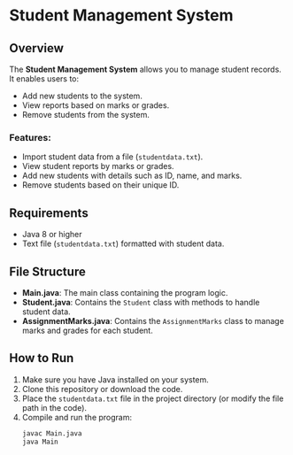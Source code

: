 # Student Management System

## Overview
The **Student Management System** allows you to manage student records. It enables users to:
- Add new students to the system.
- View reports based on marks or grades.
- Remove students from the system.

### Features:
- Import student data from a file (`studentdata.txt`).
- View student reports by marks or grades.
- Add new students with details such as ID, name, and marks.
- Remove students based on their unique ID.

## Requirements
- Java 8 or higher
- Text file (`studentdata.txt`) formatted with student data.

## File Structure
- **Main.java**: The main class containing the program logic.
- **Student.java**: Contains the `Student` class with methods to handle student data.
- **AssignmentMarks.java**: Contains the `AssignmentMarks` class to manage marks and grades for each student.

## How to Run
1. Make sure you have Java installed on your system.
2. Clone this repository or download the code.
3. Place the `studentdata.txt` file in the project directory (or modify the file path in the code).
4. Compile and run the program:
   ```bash
   javac Main.java
   java Main
